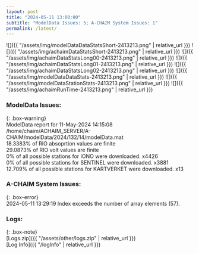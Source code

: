 ```yaml
---
layout: post
title: "2024-05-11 13:00:00"
subtitle: "ModelData Issues: 5; A-CHAIM System Issues: 1"
permalink: /latest/
---
```


![]({{ "/assets/img/modelDataDataStatsShort-2413213.png" | relative_url }})
![]({{ "/assets/img/achaimDataStatsShort-2413213.png" | relative_url }})
![]({{ "/assets/img/achaimDataStatsLong00-2413213.png" | relative_url }})
![]({{ "/assets/img/achaimDataStatsLong01-2413213.png" | relative_url }})
![]({{ "/assets/img/achaimDataStatsLong02-2413213.png" | relative_url }})
![]({{ "/assets/img/modelDataDataStats-2413213.png" | relative_url }})
![]({{ "/assets/img/modelDataStationStats-2413213.png" | relative_url }})
![]({{ "/assets/img/achaimRunTime-2413213.png" | relative_url }})


### ModelData Issues:  
  
{: .box-warning}  
 ModelData report for 11-May-2024 14:15:08   
 /home/chaim/ACHAIM_SERVER/A-CHAIM/modelData/2024/132/14/modelData.mat   
 18.3383% of RIO absoprtion values are finite   
 29.0873% of RIO volt values are finite   
 0% of all possible stations for IONO were downloaded. x4426   
 0% of all possible stations for SENTINEL were downloaded. x3881   
 12.709% of all possible stations for KARTVERKET were downloaded. x13   
  
### A-CHAIM System Issues:  
  
{: .box-error}  
2024-05-11 13:29:19 Index exceeds the number of array elements (57).  

### Logs:  
  
{: .box-note}  
[Logs.zip]({{ "/assets/other/logs.zip" | relative_url }})  
[Log Info]({{ "/logInfo" | relative_url }})  
